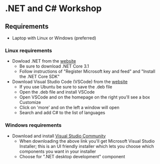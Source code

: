 # .NET and C# Workshop

## Requirements
* Laptop with Linux  or Windows (preferred)
### Linux requirements
* Dowload .NET from the [website](https://dotnet.microsoft.com/download)
  * Be sure to download .NET Core 3.1
  * Follow instructions of "Register Microsoft key and feed" and "Install the .NET Core SDK"
* Download Visual Studio Code (VSCode) from the [website](https://code.visualstudio.com/)
  * If you use Ubuntu be sure to save the .deb file
  * Open the .deb file and install VSCode
  * Open VSCode and on the homepage on the right you'll see a box Customize
  * Click on 'more' and on the left a window will open
  * Search and add C# to the list of languages

### Windows requirements
* Download and install [Visual Studio Community](https://visualstudio.microsoft.com/)
  * When downloading the above link you'll get Microsoft Visual Studio Installer; this is an UI friendly installer which lets you choose which components you want in your installer
  * Choose for ".NET desktop development" component
